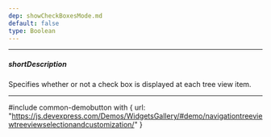 ```yaml
---
dep: showCheckBoxesMode.md
default: false
type: Boolean
---
```

---
##### shortDescription
Specifies whether or not a check box is displayed at each tree view item.

---
#include common-demobutton with {
    url: "https://js.devexpress.com/Demos/WidgetsGallery/#demo/navigationtreeviewtreeviewselectionandcustomization/"
}